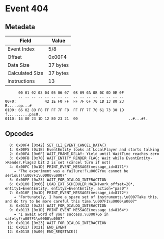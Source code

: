 # Event 404

## Metadata

| Field           | Value    |
|-----------------|----------|
| Event Index     | 5/8      |
| Offset          | 0x00F4   |
| Data Size       | 37 bytes |
| Calculated Size | 37 bytes |
| Instructions    | 13       |

```
      00 01 02 03 04 05 06 07  08 09 0A 0B 0C 0D 0E 0F
      -- -- -- -- -- -- -- --  -- -- -- -- -- -- -- --
00F0:             42 1E F0 FF  FF 7F 6F 70 1D 13 80 23      B.....op...#
0100: 66 02 80 F8 FF FF 7F F8  FF FF 7F 70 61 73 30 1D  f..........pas0.
0110: 14 80 23 1D 12 80 23 21  00                       ..#...#!.       
```

## Opcodes

```
  0: 0x00F4 [0x42] SET_CLI_EVENT_CANCEL_DATA()
  1: 0x00F5 [0x1E] EventEntity looks at LocalPlayer and starts talking
  2: 0x00FA [0x6F] WAIT_FRAME_DELAY: Yield until WaitTime reaches zero
  3: 0x00FB [0x70] WAIT_ENTITY_RENDER_FLAG: Wait while EventEntity->Render.Flags3 bit 2 is set (cancel turn if not)
  4: 0x00FC [0x1D] PRINT_EVENT_MESSAGE(message_id=8171*)
    → "The experiment was a failure!?\u0007You cannot be serious!\u007F1\u0000\u0007"
  5: 0x00FF [0x23] WAIT_FOR_DIALOG_INTERACTION
  6: 0x0100 [0x66] LOAD_EXT_SCHEDULER_MAIN(work_offset=20*, entity1=EventEntity, entity2=EventEntity, action="pas0")
  7: 0x010F [0x1D] PRINT_EVENT_MESSAGE(message_id=8172*)
    → "Fortunately, I have a spare set of instruments.\u0007Take this, and do try to be more careful this time.\u007F1\u0000\u0007"
  8: 0x0112 [0x23] WAIT_FOR_DIALOG_INTERACTION
  9: 0x0113 [0x1D] PRINT_EVENT_MESSAGE(message_id=8164*)
    → "I await word of your success.\u0007Go in safety!\u007F1\u0000\u0007"
 10: 0x0116 [0x23] WAIT_FOR_DIALOG_INTERACTION
 11: 0x0117 [0x21] END_EVENT
 12: 0x0118 [0x00] END_REQSTACK()
```
